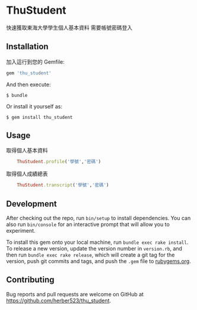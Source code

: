 # ThuStudent
快速獲取東海大學學生個人基本資料
需要帳號密碼登入

## Installation

加入這行到您的 Gemfile:

```ruby
gem 'thu_student'
```

And then execute:

    $ bundle

Or install it yourself as:

    $ gem install thu_student

## Usage

取得個人基本資料

```ruby
	ThuStudent.profile('學號','密碼')
```

取得個人成績總表

```ruby
	ThuStudent.transcript('學號','密碼')
```

## Development

After checking out the repo, run `bin/setup` to install dependencies. You can also run `bin/console` for an interactive prompt that will allow you to experiment.

To install this gem onto your local machine, run `bundle exec rake install`. To release a new version, update the version number in `version.rb`, and then run `bundle exec rake release`, which will create a git tag for the version, push git commits and tags, and push the `.gem` file to [rubygems.org](https://rubygems.org).

## Contributing

Bug reports and pull requests are welcome on GitHub at https://github.com/herber523/thu_student.

